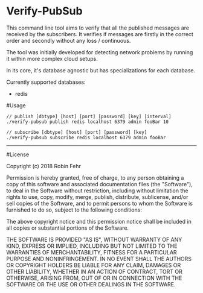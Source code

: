 Verify-PubSub
===========================

This command line tool aims to verify that all the published messages are received by the subscribers.
It verifies if messages are firstly in the correct order and secondly without any loss / continuous.

The tool was initially developed for detecting network problems by running it within more complex cloud setups.


In its core, it's database agnostic but has specializations for each database.

Currently supported databases:
- redis

#Usage

```
// publish [dbtype] [host] [port] [password] [key] [interval]
./verify-pubsub publish redis localhost 6379 admin fooBar 10
```


```
// subscribe [dbtype] [host] [port] [password] [key]
./verify-pubsub subscribe redis localhost 6379 admin fooBar
```

---

#License

Copyright (c) 2018 Robin Fehr

Permission is hereby granted, free of charge, to any person obtaining a copy
of this software and associated documentation files (the "Software"), to deal
in the Software without restriction, including without limitation the rights
to use, copy, modify, merge, publish, distribute, sublicense, and/or sell
copies of the Software, and to permit persons to whom the Software is
furnished to do so, subject to the following conditions:

The above copyright notice and this permission notice shall be included in
all copies or substantial portions of the Software.

THE SOFTWARE IS PROVIDED "AS IS", WITHOUT WARRANTY OF ANY KIND, EXPRESS OR
IMPLIED, INCLUDING BUT NOT LIMITED TO THE WARRANTIES OF MERCHANTABILITY,
FITNESS FOR A PARTICULAR PURPOSE AND NONINFRINGEMENT. IN NO EVENT SHALL THE
AUTHORS OR COPYRIGHT HOLDERS BE LIABLE FOR ANY CLAIM, DAMAGES OR OTHER
LIABILITY, WHETHER IN AN ACTION OF CONTRACT, TORT OR OTHERWISE, ARISING FROM,
OUT OF OR IN CONNECTION WITH THE SOFTWARE OR THE USE OR OTHER DEALINGS IN
THE SOFTWARE.
